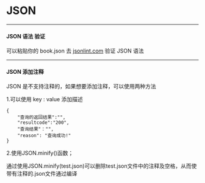 # JSON

----------------------------------

#### JSON 语法 验证

可以粘贴你的 book.json 去 [jsonlint.com](jsonlint.com) 验证 JSON 语法

---

#### JSON 添加注释

JSON 是不支持注释的，如果想要添加注释，可以使用两种方法

1.可以使用 key : value 添加描述
```
{
	"查询的返回结果":"",
	"resultcode":"200",
	"查询结果"："",
	"reason": "查询成功!"
}
```

2.使用JSON.minify()函数；

通过使用JSON.minify(test.json)可以删除test.json文件中的注释及空格，从而使带有注释的.json文件通过编译